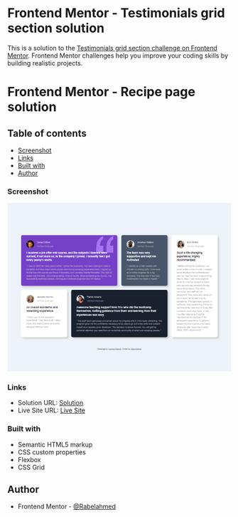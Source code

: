 # Frontend Mentor - Testimonials grid section solution

This is a solution to the [Testimonials grid section challenge on Frontend Mentor](https://www.frontendmentor.io/challenges/testimonials-grid-section-Nnw6J7Un7). Frontend Mentor challenges help you improve your coding skills by building realistic projects. 

# Frontend Mentor - Recipe page solution

## Table of contents


  - [Screenshot](#screenshot)
  - [Links](#links)
  - [Built with](#built-with)
  - [Author](#author)

### Screenshot

![Screenshot](./images/FireShot%20Capture%20010%20-%20Frontend%20Mentor%20-%20[Challenge%20Name%20Here]%20-%20127.0.0.1.png)


### Links

- Solution URL: [Solution](https://www.frontendmentor.io/solutions/testimonials-section-with-css-grid-drnKZPQvnl)
- Live Site URL: [Live Site](https://rabelahmed.github.io/testimonials-grid-section-main/)


### Built with

- Semantic HTML5 markup
- CSS custom properties
- Flexbox
- CSS Grid

## Author

- Frontend Mentor - [@Rabelahmed](https://www.frontendmentor.io/profile/Rabelahmed)
